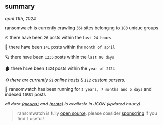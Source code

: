 
## summary
_april 11th, 2024_

ransomwatch is currently crawling `368` sites belonging to `183` unique groups

⏲ there have been `26` posts within the `last 24 hours`

🦈 there have been `141` posts within the `month of april`

🪐 there have been `1235` posts within the `last 90 days`

🏚 there have been `1424` posts within the `year of 2024`

_⚙️ there are currently `91` online hosts & `112` custom parsers._

🦕 ransomwatch has been running for `2 years, 7 months and 5 days` and indexed `10881` posts

_all data  [(groups)](http://ransomwhat.telemetry.ltd/groups) and [(posts)](http://ransomwhat.telemetry.ltd/posts) is available in JSON (updated hourly)_

> ransomwatch is fully [open source](https://github.com/joshhighet/ransomwatch#ransomwatch--). please consider [sponsoring](https://github.com/sponsors/joshhighet) if you find it useful!
